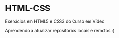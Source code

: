 # HTML-CSS
 Exercícios em HTML5 e CSS3 do Curso em Vídeo

 Aprendendo a atualizar repositórios locais e remotos :)
